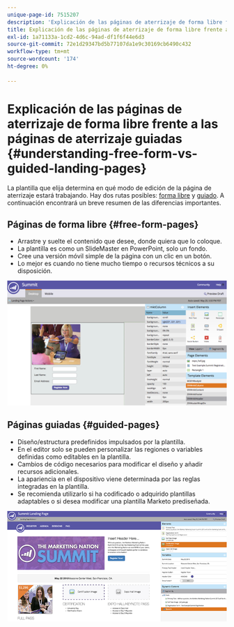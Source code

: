 ```yaml
---
unique-page-id: 7515207
description: 'Explicación de las páginas de aterrizaje de forma libre frente a las páginas guiadas: Documentos de Marketo: documentación del producto'
title: Explicación de las páginas de aterrizaje de forma libre frente a las páginas de aterrizaje guiadas
exl-id: 1a71133a-1cd2-4d6c-94ad-df1f6f44e6d3
source-git-commit: 72e1d29347bd5b77107da1e9c30169cb6490c432
workflow-type: tm+mt
source-wordcount: '174'
ht-degree: 0%

---
```


# Explicación de las páginas de aterrizaje de forma libre frente a las páginas de aterrizaje guiadas {#understanding-free-form-vs-guided-landing-pages}

La plantilla que elija determina en qué modo de edición de la página de aterrizaje estará trabajando. Hay dos rutas posibles: [forma libre](/help/marketo/product-docs/demand-generation/landing-pages/free-form-landing-pages/create-a-free-form-landing-page.md) y [guiado](/help/marketo/product-docs/demand-generation/landing-pages/guided-landing-pages/create-a-guided-landing-page.md). A continuación encontrará un breve resumen de las diferencias importantes.

## Páginas de forma libre {#free-form-pages}

* Arrastre y suelte el contenido que desee, donde quiera que lo coloque.
* La plantilla es como un SlideMaster en PowerPoint, solo un fondo.
* Cree una versión móvil simple de la página con un clic en un botón.
* Lo mejor es cuando no tiene mucho tiempo o recursos técnicos a su disposición.

![](assets/image2015-5-20-17-3a50-3a53.png)

## Páginas guiadas {#guided-pages}

* Diseño/estructura predefinidos impulsados por la plantilla.
* En el editor solo se pueden personalizar las regiones o variables definidas como editables en la plantilla.
* Cambios de código necesarios para modificar el diseño y añadir recursos adicionales.
* La apariencia en el dispositivo viene determinada por las reglas integradas en la plantilla.
* Se recomienda utilizarlo si ha codificado o adquirido plantillas adaptables o si desea modificar una plantilla Marketo prediseñada.

![](assets/two-1.png)
